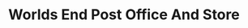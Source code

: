 ---
title: "Worlds End Post Office And Store"
url: /burgess-hill/worlds-end-post-office-and-store/
shop: convenience
---